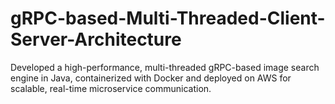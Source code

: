 # gRPC-based-Multi-Threaded-Client-Server-Architecture
Developed a high-performance, multi-threaded gRPC-based image search engine in Java, containerized with Docker and deployed on AWS for scalable, real-time microservice communication.
